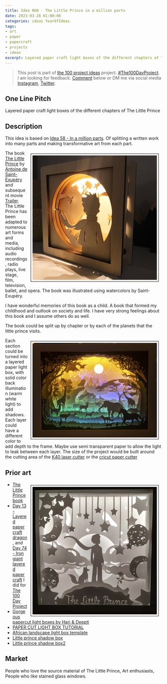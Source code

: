 ```yaml
---
title: Idea 060 - The Little Prince in a million parts
date: 2023-03-28 01:00:00
categories: ideas YearOfIdeas
tags: 
- art
- paper
- papercraft
- projects
- ideas
excerpt: Layered paper craft light boxes of the different chapters of The Little Prince
---
```


> This post is part of [the 100 project ideas](https://blog.abluestar.com/projects/2023-100-ideas/) project. [#The100DayProject](https://www.the100dayproject.org/). I am looking for feedback. <a href='#utterances-comments'>Comment</a> below or DM me via social media <a href="https://instagram.com/funvill" rel="nofollow noopener noreferrer"><i class="fab fa-fw fa-instagram" aria-hidden="true"></i><span class="label">Instagram</span></a>, <a href="https://twitter.com/funvill" rel="nofollow noopener noreferrer"><i class="fab fa-fw fa-twitter" aria-hidden="true"></i><span class="label">Twitter</span></a>.

## One Line Pitch

Layered paper craft light boxes of the different chapters of The Little Prince

## Description

This idea is based on [Idea 58 - In a million parts](/idea058-a-quotable-book-in-a-million-parts/). Of splitting a written work into many parts and making transformative art from each part.

<img src="/public/uploads/2023/littleprince-layers.png" alt="littleprince-layers" style="float: right; margin: 10px; border: 1px solid black; padding: 5px"/>The book [The Little Prince](https://en.wikipedia.org/wiki/The_Little_Prince) by [Antoine de Saint-Exupéry](https://en.wikipedia.org/wiki/Antoine_de_Saint-Exup%C3%A9ry) and subsequent movie [Trailer](https://www.youtube.com/watch?v=fEPqgSNLfK8). The Little Prince has been adapted to numerous art forms and media, including audio recordings, radio plays, live stage, film, television, ballet, and opera.  The book was illustrated using watercolors by Saint-Exupéry.

I have wonderful memories of this book as a child. A book that formed my childhood and outlook on society and life. I have very strong feelings about this book and I assume others do as well.

The book could be split up by chapter or by each of the planets that the little prince visits.

<img src="/public/uploads/2023/african-lightbox.png" alt="african-lightbox" style="float: right; margin: 10px; border: 1px solid black; padding: 5px"/>Each section could be turned into a layered paper light box, with solid color back illumination (warm white light)  to add shadows. Each layer could have a different color to add depth to the frame. Maybe use semi transparent paper to allow the light to leak between each layer. The size of the project would be built around the cutting area of the [K40 laser cutter](https://all3dp.com/2/k40-laser-cutters-all-you-need-to-know/) or the [cricut paper cutter](https://cricut.com/en-ca/)

## Prior art

<img src="/public/uploads/2023/littleprince-layers2.png" alt="littleprince-layers" style="float: right; margin: 10px; border: 1px solid black; padding: 5px"/>

- [The Little Prince book](http://the-little-prince.site/appendix/The_Little_Prince.pdf)
- [Day 13 - Layered paper craft dragon](https://blog.abluestar.com/day-13-layered-paper-craft-dragon/), and  [Day 74 - Iron giant layered paper craft](https://blog.abluestar.com/day-74-iron-giant-layered-paper-craft/) I did for [The 100 Day Project](https://blog.abluestar.com/projects/2015-The100DayProject/)
- [Gorgeous papercut light boxes by Hari & Deepti](https://mymodernmet.com/hari-deepti-hand-cut-illuminated-paper/)
- [PAPER CUT LIGHT BOX TUTORIAL](https://jennifermaker.com/paper-cut-light-box-tutorial/)
- [African landscape light box template](https://lightboxtemplate.com/product/3d-paper-cut-light-box-template-digital-svg-files-afircan/)
- [Little prince shadow box](https://www.etsy.com/ca/listing/624432324/the-little-prince-little-prince-little)
- [Little prince shadow box2](https://www.etsy.com/ca/listing/741924448/lightbox-wood-papercut-le-petit-prince)

## Market

People who love the source material of The Little Prince, Art enthusiasts, People who like stained glass windows.
